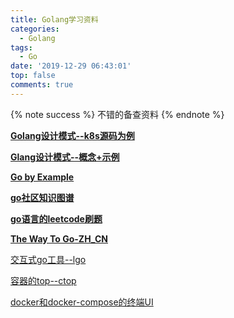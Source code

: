 ```yaml
---
title: Golang学习资料
categories:
  - Golang
tags:
  - Go
date: '2019-12-29 06:43:01'
top: false
comments: true
---
```


{% note success %} 不错的备查资料 {% endnote %}

[**Golang设计模式--k8s源码为例**](https://juejin.im/post/5a113e686fb9a0452936596c)

[**Glang设计模式--概念+示例**](https://github.com/senghoo/golang-design-pattern)

[**Go by Example**](https://gobyexample.com/)

[**go社区知识图谱**](https://github.com/gocn/knowledge)

[**go语言的leetcode刷题**](https://leetcode.gin.sh/)

**[The Way To Go-ZH_CN](https://github.com/unknwon/the-way-to-go_ZH_CN/blob/master/eBook/directory.md)**



[交互式go工具--lgo](https://github.com/yunabe/lgo)

[容器的top--ctop](https://github.com/bcicen/ctop)

[docker和docker-compose的终端UI](https://github.com/jesseduffield/lazydocker)